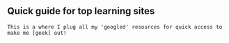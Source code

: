 
## Quick guide for top learning sites 

    This is a where I plug all my 'googled' resources for quick access to make me [geek] out! 





